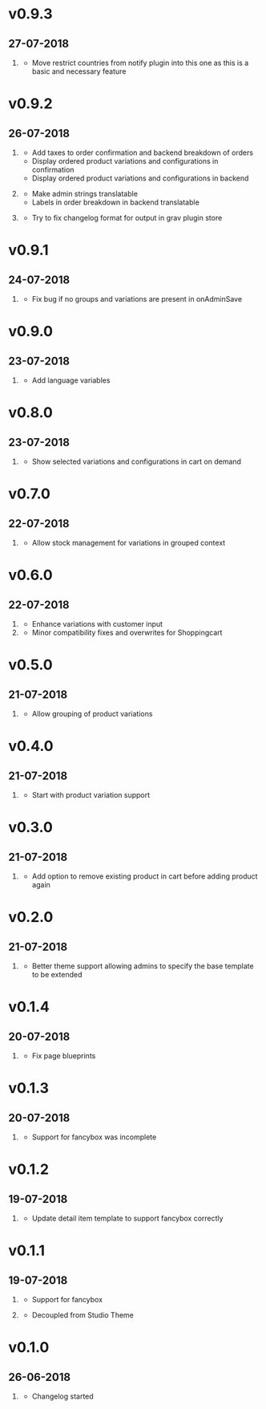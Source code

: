 # v0.9.3
## 27-07-2018

1. [](#new)
    * Move restrict countries from notify plugin into this one as this is a basic and necessary feature

# v0.9.2
## 26-07-2018

1. [](#new)
    * Add taxes to order confirmation and backend breakdown of orders
    * Display ordered product variations and configurations in confirmation
    * Display ordered product variations and configurations in backend

2. [](#improved)
    * Make admin strings translatable
    * Labels in order breakdown in backend translatable

3. [](#bugfix)
    * Try to fix changelog format for output in grav plugin store

# v0.9.1
## 24-07-2018

1. [](#bugfix)
    * Fix bug if no groups and variations are present in onAdminSave

# v0.9.0
## 23-07-2018

1. [](#improved)
    * Add language variables


# v0.8.0
## 23-07-2018

1. [](#improved)
    * Show selected variations and configurations in cart on demand
    
# v0.7.0
## 22-07-2018

1. [](#improved)
    * Allow stock management for variations in grouped context
    
# v0.6.0
## 22-07-2018

1. [](#improved)
    * Enhance variations with customer input
2. [](#bugfix)
    * Minor compatibility fixes and overwrites for Shoppingcart


# v0.5.0
## 21-07-2018

1. [](#improved)
    * Allow grouping of product variations

# v0.4.0
## 21-07-2018

1. [](#improved)
    * Start with product variation support

# v0.3.0
## 21-07-2018

1. [](#improved)
    * Add option to remove existing product in cart before adding product again
    
# v0.2.0
## 21-07-2018

1. [](#improved)
    * Better theme support allowing admins to specify the base template to be extended

# v0.1.4
## 20-07-2018

1. [](#bugfix)
    * Fix page blueprints

# v0.1.3
## 20-07-2018

1. [](#bugfix)
    * Support for fancybox was incomplete

# v0.1.2
## 19-07-2018

1. [](#bugfix)
    * Update detail item template to support fancybox correctly

# v0.1.1
## 19-07-2018

1. [](#new)
    * Support for fancybox
    
1. [](#improved)    
    * Decoupled from Studio Theme

# v0.1.0
## 26-06-2018

1. [](#new)
    * Changelog started

